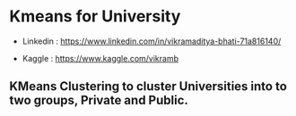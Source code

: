 # Kmeans for University

* Linkedin : https://www.linkedin.com/in/vikramaditya-bhati-71a816140/ 

* Kaggle : https://www.kaggle.com/vikramb

## KMeans Clustering to cluster Universities into to two groups, Private and Public.
